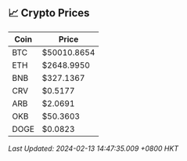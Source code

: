 ## 📈 Crypto Prices

| Coin | Price |
| ---- | ----- |
| BTC | $50010.8654 |
| ETH | $2648.9950 |
| BNB | $327.1367 |
| CRV | $0.5177 |
| ARB | $2.0691 |
| OKB | $50.3603 |
| DOGE | $0.0823 |

_Last Updated: 2024-02-13 14:47:35.009 +0800 HKT_